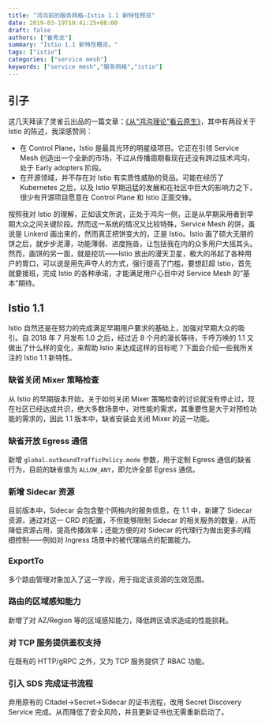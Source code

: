 ```yaml
---
title: "鸿沟前的服务网格—Istio 1.1 新特性预览"
date: 2019-03-19T10:41:25+08:00
draft: false
authors: ["崔秀龙"]
summary: "Istio 1.1 新特性概览。"
tags: ["istio"]
categories: ["service mesh"]
keywords: ["service mesh","服务网格","istio"]
---
```


## 引子

这几天拜读了灵雀云出品的一篇文章：[《从“鸿沟理论”看云原生》](http://dockone.io/article/8666)，其中有两段关于 Istio 的陈述，我深感赞同：

- 在 Control Plane，Istio 是最具光环的明星级项目。它正在引领 Service Mesh 创造出一个全新的市场，不过从传播周期看现在还没有跨过技术鸿沟，处于 Early adopters 阶段。
- 在开源领域，并不存在对 Istio 有实质性威胁的竞品。可能在经历了 Kubernetes 之后，以及 Istio 早期迅猛的发展和在社区中巨大的影响力之下，很少有开源项目愿意在 Control Plane 和 Istio 正面交锋。

按照我对 Istio 的理解，正如该文所说，正处于鸿沟一侧，正是从早期采用者到早期大众之间关键阶段。然而这一系统的情况又比较特殊，Service Mesh 的饼，虽说是 Linkerd 画出来的，然而真正把饼变大的，正是 Istio。Istio 画了硕大无朋的饼之后，就步步泥潭，功能薄弱、进度拖沓，让包括我在内的众多用户大摇其头。然而，画饼的另一面，就是挖坑——Istio 放出的漫天卫星，极大的吊起了各种用户的胃口，可以说是用先声夺人的方式，强行提高了门槛，要想赶超 Istio，首先就要接班，完成 Istio 的各种承诺，才能满足用户心目中对 Service Mesh 的“基本”期待。

## Istio 1.1

Istio 自然还是在努力的完成满足早期用户要求的基础上，加强对早期大众的吸引。自 2018 年 7 月发布 1.0 之后，经过近 8 个月的漫长等待，千呼万唤的 1.1 又做出了什么样的变化，来帮助 Istio 来达成这样的目标呢？下面会介绍一些我所关注的 Istio 1.1 新特性。

### 缺省关闭 Mixer 策略检查

从 Istio 的早期版本开始，关于如何关闭 Mixer 策略检查的讨论就没有停止过，现在社区已经达成共识，绝大多数场景中，对性能的需求，其重要性是大于对预检功能的需求的，因此 1.1 版本中，缺省安装会关闭 Mixer 的这一功能。

### 缺省开放 Egress 通信

新增 `global.outboundTrafficPolicy.mode` 参数，用于定制 Egress 通信的缺省行为，目前的缺省值为 `ALLOW_ANY`，即允许全部 Egress 通信。

### 新增 Sidecar 资源

目前版本中，Sidecar 会包含整个网格内的服务信息，在 1.1 中，新建了 Sidecar 资源，通过对这一 CRD 的配置，不但能够限制 Sidecar 的相关服务的数量，从而降低资源占用，提高传播效率；还能方便的对 Sidecar 的代理行为做出更多的精细控制——例如对 Ingress 场景中的被代理端点的配置能力。

### ExportTo

多个路由管理对象加入了这一字段，用于指定该资源的生效范围。

### 路由的区域感知能力

新增了对 AZ/Region 等的区域感知能力，降低跨区请求造成的性能损耗。

### 对 TCP 服务提供鉴权支持

在既有的 HTTP/gRPC 之外，又为 TCP 服务提供了 RBAC 功能。

### 引入 SDS 完成证书流程

弃用原有的 Citadel->Secret->Sidecar 的证书流程，改用 Secret Discovery Service 完成。从而降低了安全风险，并且更新证书也无需重新启动了。
